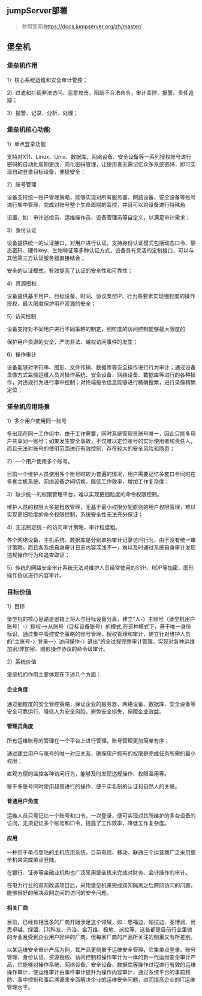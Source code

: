 ## jumpServer部署

> 参照官网:https://docs.jumpserver.org/zh/master/

## 堡垒机

### 堡垒机作用

1）核心系统运维和安全审计管控；

2）过滤和拦截非法访问、恶意攻击，阻断不合法命令，审计监控、报警、责任追踪；

3）报警、记录、分析、处理；

### 堡垒机核心功能

1）单点登录功能

支持对X11、Linux、Unix、数据库、网络设备、安全设备等一系列授权账号进行密码的自动化周期更改，简化密码管理，让使用者无需记忆众多系统密码，即可实现自动登录目标设备，便捷安全；

2）账号管理

设备支持统一账户管理策略，能够实现对所有服务器、网路设备、安全设备等账号进行集中管理，完成对账号整个生命周期的监控，并且可以对设备进行特殊角

设置，如：审计巡检员、运维操作员、设备管理员等自定义，以满足审计需求；

3）身份认证

设备提供统一的认证接口，对用户进行认证，支持身份认证模式包括动态口令、静态密码、硬件key、生物特征等多种认证方式，设备具有灵活的定制接口，可以与其他第三方认证服务器直接结合；

安全的认证模式，有效提高了认证的安全性和可靠性；

4）资源授权

设备提供基于用户、目标设备、时间、协议类型IP、行为等要素实现细粒度的操作授权，最大限度保护用户资源的安全；

5）访问控制

设备支持对不同用户进行不同策略的制定，细粒度的访问控制能够最大限度的

保护用户资源的安全，严防非法、越权访问事件的发生；

6）操作审计

设备能够对字符串、图形、文件传输、数据库等安全操作进行行为审计；通过设备录像方式监控运维人员对操作系统、安全设备、网络设备、数据库等进行的各种操作，对违规行为进行事中控制；对终端指令信息能够进行精确搜索，进行录像精确定位；

### 堡垒机应用场景

1）多个用户使用同一账号

多出现在同一工作组中，由于工作需要，同时系统管理员账号唯一，因此只能多用户共享同一账号；如果发生安全事故，不仅难以定位账号的实际使用者和责任人，而且无法对账号的使用范围进行有效控制，存在较大的安全风险和隐患；

2）一个用户使用多个账号。

目前一个维护人员使用多个账号时较为普遍的情况，用户需要记忆多套口令同时在多套主机系统、网络设备之间切换，降低工作效率，增加工作复杂度；

3）缺少统一的权限管理平台，难以实现更细粒度的命令权限控制。

维护人员的权限大多是粗放管理，无基于最小权限分配原则的用户权限管理，难以实现更细粒度的命令权限控制，系统安全性无法充分保证；

4）无法制定统一的访问审计策略，审计粒度粗。

各个网络设备、主机系统、数据库是分别单独审计记录访问行为，由于没有统一审计策略，而且各系统自身审计日志内容深浅不一，难以及时通过系统自身审计发现违规操作行为和追查取证；

5）传统的网路安全审计系统无法对维护人员经常使用的SSH、RDP等加密、图形操作协议进行内容审计。

### 目标价值

1）目标

堡垒机的核心思路是逻辑上将人与目标设备分离，建立“人-〉主账号（堡垒机用户账号）-〉授权—>从账号（目标设备账号）的模式;在这种模式下，基于唯一身份标识，通过集中管控安全策略的账号管理、授权管理和审计，建立针对维护人员的“主账号-〉登录—〉访问操作-〉退出”的全过程完整审计管理，实现对各种运维加密/非加密、图形操作协议的命令级审计。

2）系统价值

堡垒机的作用主要体现在下述几个方面：

#### 企业角度

通过细粒度的安全管控策略，保证企业的服务器、网络设备、数据库、安全设备等安全可靠运行，降低人为安全风险，避免安全损失，保障企业效益。

#### 管理员角度

所有运维账号的管理在一个平台上进行管理，账号管理更加简单有序；

通过建立用户与账号的唯一对应关系，确保用户拥有的权限是完成任务所需的最小权限；

直观方便的监控各种访问行为，能够及时发现违规操作、权限滥用等。

鉴于多账号同时使用超管进行的操作，便于实名制的认证和自然人的关联。

#### 普通用户角度

运维人员只需记忆一个账号和口令，一次登录，便可实现对其所维护的多台设备的访问，无须记忆多个账号和口令，提高了工作效率，降低工作复杂度。

#### 应用

一种用于单点登陆的主机应用系统，目前电信、移动、联通三个运营商广泛采用堡垒机来完成单点登陆。

在银行、证券等金融业机构也广泛采用堡垒机来完成对财务、会计操作的审计。

在电力行业的双网改造项目后，采用堡垒机来完成双网隔离之后跨网访问的问题，能够很好的解决双网之间的访问的安全问题。

#### 相关厂商

目前，已经有相当多的厂商开始涉足这个领域，如：思福迪、帕拉迪、圣博润、尚思卓越、绿盟、[3]科友、齐治、金万维、极地、派拉等，这些都是目前行业里做的专业且受到企业用户好评的厂商，但每家厂商的产品所关注的侧重又有所差别。

以某运维安全审计产品为例，其产品更侧重于运维安全管理，它集单点登录、账号管理、身份认证、资源授权、访问控制和操作审计为一体的新一代运维安全审计产品，它能够对操作系统、网络设备、安全设备、数据库等操作过程进行有效的运维操作审计，使运维审计由事件审计提升为操作内容审计，通过系统平台的事前预防、事中控制和事后溯源来全面解决企业的运维安全问题，进而提高企业的IT运维管理水平。

